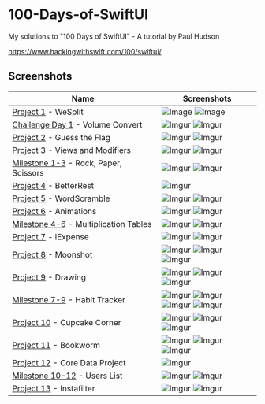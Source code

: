 # 100-Days-of-SwiftUI
My solutions to "100 Days of SwiftUI" - A tutorial by Paul Hudson

https://www.hackingwithswift.com/100/swiftui/

## Screenshots

|Name|Screenshots|
|--|--|
|[Project 1](01%20-%20WeSplit) - WeSplit|![Image](01%20-%20WeSplit/Screenshots/WeSplit_1.png)  ![Image](01%20-%20WeSplit/Screenshots/WeSplit_2.png)|
|[Challenge Day 1](02%20-%20VolumeConvert) - Volume Convert|![Imgur](02%20-%20VolumeConvert/Screenshots/Volume_1.png)  ![Imgur](02%20-%20VolumeConvert/Screenshots/Volume_2.png)|
|[Project 2](03%20-%20GuessTheFlag) - Guess the Flag|![Imgur](03%20-%20GuessTheFlag/Screenshots/Flag-1.png)  ![Imgur](03%20-%20GuessTheFlag/Screenshots/Flag-2.png)|
|[Project 3](04%20-%20ViewsAndModifiers) - Views and Modifiers|![Imgur](04%20-%20ViewsAndModifiers/Screenshots/Views1.png)  ![Imgur](04%20-%20ViewsAndModifiers/Screenshots/Views1.png)|
|[Milestone 1-3](05%20-%20RockPaperScissors) - Rock, Paper, Scissors|![Imgur](05%20-%20RockPaperScissors/Screenshots/rps1.png)  ![Imgur](05%20-%20RockPaperScissors/Screenshots/rps2.png)|
|[Project 4](06%20-%20BetterRest) - BetterRest|![Imgur](06%20-%20BetterRest/Screenshots/BetterRest.png)|
|[Project 5](07%20-%20WordScramble) - WordScramble|![Imgur](07%20-%20WordScramble/Screenshots/Word1.png)  ![Imgur](07%20-%20WordScramble/Screenshots/Word2.png)|
|[Project 6](08%20-%20Animations) - Animations|![Imgur](08%20-%20Animations/Screenshots/Animations1.png)  ![Imgur](08%20-%20Animations/Screenshots/Animations2.png)|
|[Milestone 4-6](09%20-%20MultiplicationTables) - Multiplication Tables|![Imgur](09%20-%20MultiplicationTables/Screenshots/Mult1.png)  ![Imgur](09%20-%20MultiplicationTables/Screenshots/Mult2.png)|
|[Project 7](10%20-%20iExpense) - iExpense|![Imgur](10%20-%20iExpense/Screenshots/iExpense1.png)  ![Imgur](10%20-%20iExpense/Screenshots/iExpense2.png)|
|[Project 8](11%20-%20Moonshot) - Moonshot|![Imgur](11%20-%20Moonshot/Screenshots/Moonshot1.png)  ![Imgur](11%20-%20Moonshot/Screenshots/Moonshot2.png)  ![Imgur](11%20-%20Moonshot/Screenshots/Moonshot3.png)|
|[Project 9](12%20-%20Drawing) - Drawing|![Imgur](12%20-%20Drawing/Screenshots/Drawing1.png)  ![Imgur](12%20-%20Drawing/Screenshots/Drawing2.png)  ![Imgur](12%20-%20Drawing/Screenshots/Drawing3.png)|
|[Milestone 7-9](13%20-%20Habit%20Tracker) - Habit Tracker|![Imgur](13%20-%20Habit%20Tracker/Screenshots/Habit1.png) ![Imgur](13%20-%20Habit%20Tracker/Screenshots/Habit2.png)</br>![Imgur](13%20-%20Habit%20Tracker/Screenshots/Habit3.png)  ![Imgur](13%20-%20Habit%20Tracker/Screenshots/Habit4.png)|
|[Project 10](14%20-%20Cupcake%20Corner) - Cupcake Corner|![Imgur](14%20-%20Cupcake%20Corner/Screenshots/Cupcake1.png)  ![Imgur](14%20-%20Cupcake%20Corner/Screenshots/Cupcake1.png)  ![Imgur](14%20-%20Cupcake%20Corner/Screenshots/Cupcake1.png)|
|[Project 11](15%20-%20Bookworm) - Bookworm|![Imgur](15%20-%20Bookworm/Screenshots/Bookworm1.png)  ![Imgur](15%20-%20Bookworm/Screenshots/Bookworm2.png)  ![Imgur](15%20-%20Bookworm/Screenshots/Bookworm3.png)|
|[Project 12](16%20-%20CoreDataProject) - Core Data Project|![Imgur](16%20-%20CoreDataProject/Screenshots/CoreData.png)|
|[Milestone 10-12](17%20-%20UsersList) - Users List|![Imgur](17%20-%20UsersList/Screenshots/Users1.png)  ![Imgur](17%20-%20UsersList/Screenshots/Users2.png)|
|[Project 13](18%20-%20Instafilter) - Instafilter|![Imgur](18%20-%20Instafilter/Screenshots/InstaFilter1.png)  ![Imgur](18%20-%20Instafilter/Screenshots/InstaFilter2.png)|
